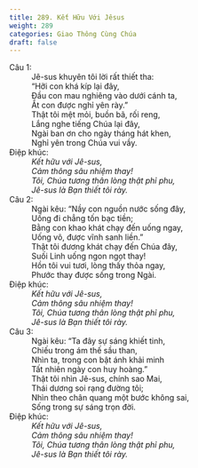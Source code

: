 ```yaml
---
title: 289. Kết Hữu Với Jêsus
weight: 289
categories: Giao Thông Cùng Chúa
draft: false
---
```

<dl><dt>Câu 1:</dt><dd data-verse="1">Jê-sus khuyên tôi lời rất thiết tha: <br/>“Hỡi con khá kíp lại đây, <br/>Đầu con mau nghiêng vào dưới cánh ta, <br/>Ắt con được nghỉ yên rày.” <br/>Thật tôi mệt mỏi, buồn bã, rối reng, <br/>Lắng nghe tiếng Chúa lại đây, <br/>Ngài ban ơn cho ngày tháng hát khen, <br/>Nghỉ yên trong Chúa vui vầy. </dd><dt>Điệp khúc:</dt><dd data-chorus="1"><em>Kết hữu với Jê-sus, <br/>Cảm thông sâu nhiệm thay! <br/>Tôi, Chúa tương thân lòng thật phỉ phu, <br/>Jê-sus là Bạn thiết tôi rày. </em></dd><dt>Câu 2:</dt><dd data-verse="2">Ngài kêu: “Nầy con nguồn nước sống đây, <br/>Uống đi chẳng tốn bạc tiền; <br/>Bằng con khao khát chạy đến uống ngay, <br/>Uống vô, được vĩnh sanh liền.” <br/>Thật tôi đương khát chạy đến Chúa đây, <br/>Suối Linh uống ngon ngọt thay! <br/>Hồn tôi vui tươi, lòng thấy thỏa ngay, <br/>Phước thay được sống trong Ngài. </dd><dt>Điệp khúc:</dt><dd data-chorus="1"><em>Kết hữu với Jê-sus, <br/>Cảm thông sâu nhiệm thay! <br/>Tôi, Chúa tương thân lòng thật phỉ phu, <br/>Jê-sus là Bạn thiết tôi rày. </em></dd><dt>Câu 3:</dt><dd data-verse="3">Ngài kêu: “Ta đây sự sáng khiết tinh, <br/>Chiếu trong ám thế sầu than, <br/>Nhìn ta, trong con bật ánh khải minh <br/>Tất nhiên ngày con huy hoàng.” <br/>Thật tôi nhìn Jê-sus, chính sao Mai, <br/>Thái dương soi rạng đường tôi; <br/>Nhìn theo chân quang một bước không sai, <br/>Sống trong sự sáng trọn đời. </dd><dt>Điệp khúc:</dt><dd data-chorus="1"><em>Kết hữu với Jê-sus, <br/>Cảm thông sâu nhiệm thay! <br/>Tôi, Chúa tương thân lòng thật phỉ phu, <br/>Jê-sus là Bạn thiết tôi rày. </em></dd></dl>
